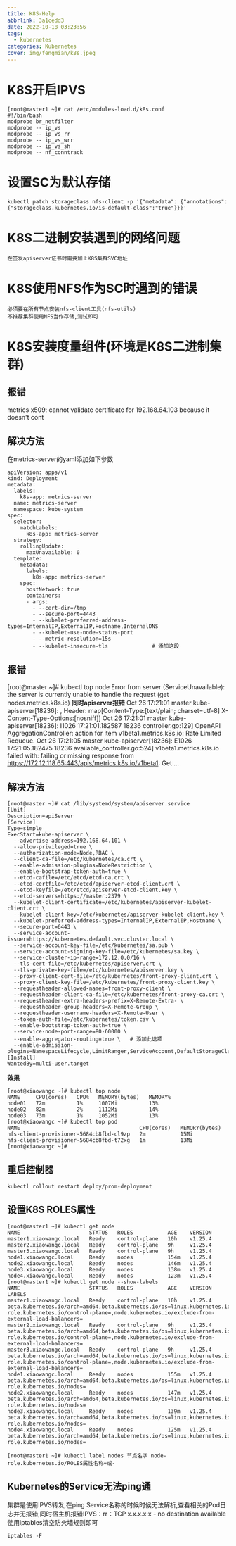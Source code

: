 ```yaml
---
title: K8S-Help
abbrlink: 3a1cedd3
date: 2022-10-18 03:23:56
tags:
  - kubernetes
categories: Kubernetes
cover: img/fengmian/k8s.jpeg
---
```

# K8S开启IPVS
```shell
[root@master1 ~]# cat /etc/modules-load.d/k8s.conf
#!/bin/bash
modprobe br_netfilter
modprobe -- ip_vs
modprobe -- ip_vs_rr
modprobe -- ip_vs_wrr
modprobe -- ip_vs_sh
modprobe -- nf_conntrack
```

# 设置SC为默认存储

```shell
kubectl patch storageclass nfs-client -p '{"metadata": {"annotations":{"storageclass.kubernetes.io/is-default-class":"true"}}}'
```

# K8S二进制安装遇到的网络问题

```shell
在签发apiserver证书时需要加上K8S集群SVC地址
```

# K8S使用NFS作为SC时遇到的错误

```shell
必须要在所有节点安装nfs-client工具(nfs-utils)
不推荐集群使用NFS当作存储,测试即可
```


# K8S安装度量组件(环境是K8S二进制集群)
## 报错
metrics x509: cannot validate certificate for 192.168.64.103 because it doesn't cont

## 解决方法
在metrics-server的yaml添加如下参数

```shell
apiVersion: apps/v1
kind: Deployment
metadata:
  labels:
    k8s-app: metrics-server
  name: metrics-server
  namespace: kube-system
spec:
  selector:
    matchLabels:
      k8s-app: metrics-server
  strategy:
    rollingUpdate:
      maxUnavailable: 0
  template:
    metadata:
      labels:
        k8s-app: metrics-server
    spec:
      hostNetwork: true
      containers:
      - args:
        - --cert-dir=/tmp
        - --secure-port=4443
        - --kubelet-preferred-address-types=InternalIP,ExternalIP,Hostname,InternalDNS
        - --kubelet-use-node-status-port
        - --metric-resolution=15s
        - --kubelet-insecure-tls              # 添加这段
```

## 报错
[root@master ~]# kubectl top node
Error from server (ServiceUnavailable): the server is currently unable to handle the request (get nodes.metrics.k8s.io)
**同时apiserver报错**
Oct 26 17:21:01 master kube-apiserver[18236]: , Header: map[Content-Type:[text/plain; charset=utf-8] X-Content-Type-Options:[nosniff]]
Oct 26 17:21:01 master kube-apiserver[18236]: I1026 17:21:01.182587   18236 controller.go:129] OpenAPI AggregationController: action for item v1beta1.metrics.k8s.io: Rate Limited Requeue.
Oct 26 17:21:05 master kube-apiserver[18236]: E1026 17:21:05.182475   18236 available_controller.go:524] v1beta1.metrics.k8s.io failed with: failing or missing response from https://172.12.118.65:443/apis/metrics.k8s.io/v1beta1: Get ...

## 解决方法
```shell
[root@master ~]# cat /lib/systemd/system/apiserver.service
[Unit]
Description=apiServer
[Service]
Type=simple
ExecStart=kube-apiserver \
  --advertise-address=192.168.64.101 \
  --allow-privileged=true \
  --authorization-mode=Node,RBAC \
  --client-ca-file=/etc/kubernetes/ca.crt \
  --enable-admission-plugins=NodeRestriction \
  --enable-bootstrap-token-auth=true \
  --etcd-cafile=/etc/etcd/etcd-ca.crt \
  --etcd-certfile=/etc/etcd/apiserver-etcd-client.crt \
  --etcd-keyfile=/etc/etcd/apiserver-etcd-client.key \
  --etcd-servers=https://master:2379 \
  --kubelet-client-certificate=/etc/kubernetes/apiserver-kubelet-client.crt \
  --kubelet-client-key=/etc/kubernetes/apiserver-kubelet-client.key \
  --kubelet-preferred-address-types=InternalIP,ExternalIP,Hostname \
  --secure-port=6443 \
  --service-account-issuer=https://kubernetes.default.svc.cluster.local \
  --service-account-key-file=/etc/kubernetes/sa.pub \
  --service-account-signing-key-file=/etc/kubernetes/sa.key \
  --service-cluster-ip-range=172.12.0.0/16 \
  --tls-cert-file=/etc/kubernetes/apiserver.crt \
  --tls-private-key-file=/etc/kubernetes/apiserver.key \
  --proxy-client-cert-file=/etc/kubernetes/front-proxy-client.crt \
  --proxy-client-key-file=/etc/kubernetes/front-proxy-client.key \
  --requestheader-allowed-names=front-proxy-client \
  --requestheader-client-ca-file=/etc/kubernetes/front-proxy-ca.crt \
  --requestheader-extra-headers-prefix=X-Remote-Extra- \
  --requestheader-group-headers=X-Remote-Group \
  --requestheader-username-headers=X-Remote-User \
  --token-auth-file=/etc/kubernetes/token.csv \
  --enable-bootstrap-token-auth=true \
  --service-node-port-range=80-60000 \
  --enable-aggregator-routing=true \   # 添加此选项
  --enable-admission-plugins=NamespaceLifecycle,LimitRanger,ServiceAccount,DefaultStorageClass,DefaultTolerationSeconds,NodeRestriction,ResourceQuota
[Install]
WantedBy=multi-user.target
```

**效果**
```shell
[root@xiaowangc ~]# kubectl top node
NAME     CPU(cores)   CPU%   MEMORY(bytes)   MEMORY%
node01   72m          1%     1007Mi          13%
node02   82m          2%     1112Mi          14%
node03   73m          1%     1052Mi          13%
[root@xiaowangc ~]# kubectl top pod
NAME                                      CPU(cores)   MEMORY(bytes)
nfs-client-provisioner-5684cb8fbd-cl9zp   2m           15Mi
nfs-client-provisioner-5684cb8fbd-t72xg   1m           13Mi
[root@xiaowangc ~]#
```

## 重启控制器

```shell
kubectl rollout restart deploy/prom-deployment
```

## 设置K8S ROLES属性

```shell
[root@master1 ~]# kubectl get node
NAME                      STATUS   ROLES           AGE    VERSION
master1.xiaowangc.local   Ready    control-plane   10h    v1.25.4
master2.xiaowangc.local   Ready    control-plane   9h     v1.25.4
master3.xiaowangc.local   Ready    control-plane   9h     v1.25.4
node1.xiaowangc.local     Ready    nodes           154m   v1.25.4
node2.xiaowangc.local     Ready    nodes           146m   v1.25.4
node3.xiaowangc.local     Ready    nodes           138m   v1.25.4
node4.xiaowangc.local     Ready    nodes           123m   v1.25.4
[root@master1 ~]# kubectl get node --show-labels
NAME                      STATUS   ROLES           AGE    VERSION   LABELS
master1.xiaowangc.local   Ready    control-plane   10h    v1.25.4   beta.kubernetes.io/arch=amd64,beta.kubernetes.io/os=linux,kubernetes.io/arch=amd64,kubernetes.io/hostname=master1.xiaowangc.local,kubernetes.io/os=linux,node-role.kubernetes.io/control-plane=,node.kubernetes.io/exclude-from-external-load-balancers=
master2.xiaowangc.local   Ready    control-plane   9h     v1.25.4   beta.kubernetes.io/arch=amd64,beta.kubernetes.io/os=linux,kubernetes.io/arch=amd64,kubernetes.io/hostname=master2.xiaowangc.local,kubernetes.io/os=linux,node-role.kubernetes.io/control-plane=,node.kubernetes.io/exclude-from-external-load-balancers=
master3.xiaowangc.local   Ready    control-plane   9h     v1.25.4   beta.kubernetes.io/arch=amd64,beta.kubernetes.io/os=linux,kubernetes.io/arch=amd64,kubernetes.io/hostname=master3.xiaowangc.local,kubernetes.io/os=linux,node-role.kubernetes.io/control-plane=,node.kubernetes.io/exclude-from-external-load-balancers=
node1.xiaowangc.local     Ready    nodes           155m   v1.25.4   beta.kubernetes.io/arch=amd64,beta.kubernetes.io/os=linux,kubernetes.io/arch=amd64,kubernetes.io/hostname=node1.xiaowangc.local,kubernetes.io/os=linux,node-role.kubernetes.io/nodes=
node2.xiaowangc.local     Ready    nodes           147m   v1.25.4   beta.kubernetes.io/arch=amd64,beta.kubernetes.io/os=linux,kubernetes.io/arch=amd64,kubernetes.io/hostname=node2.xiaowangc.local,kubernetes.io/os=linux,node-role.kubernetes.io/nodes=
node3.xiaowangc.local     Ready    nodes           139m   v1.25.4   beta.kubernetes.io/arch=amd64,beta.kubernetes.io/os=linux,kubernetes.io/arch=amd64,kubernetes.io/hostname=node3.xiaowangc.local,kubernetes.io/os=linux,node-role.kubernetes.io/nodes=
node4.xiaowangc.local     Ready    nodes           125m   v1.25.4   beta.kubernetes.io/arch=amd64,beta.kubernetes.io/os=linux,kubernetes.io/arch=amd64,kubernetes.io/hostname=node4.xiaowangc.local,kubernetes.io/os=linux,node-role.kubernetes.io/nodes=
```

```shell
[root@master1 ~]# kubectl label nodes 节点名字 node-role.kubernetes.io/ROLES属性名称=或-
```
## Kubernetes的Service无法ping通

集群是使用IPVS转发,在ping Service名称的时候时候无法解析,查看相关的Pod日志并无报错,同时宿主机报错IPVS：rr：TCP x.x.x.x:x - no destination available
使用iptables清空防火墙规则即可
```shell
iptables -F
```
